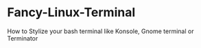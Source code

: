 # Fancy-Linux-Terminal
How to Stylize your bash terminal like Konsole, Gnome terminal or Terminator
